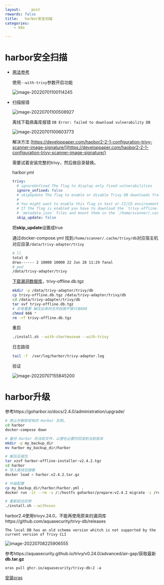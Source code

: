```yaml
---
layout:     post
rewards: false
title:   harbor安全扫描
categories:
    - k8s

---
```




# harbor安全扫描

- [用法参考](https://cloud.tencent.com/developer/article/1643607)

  使用`--with-trivy`参数开启功能

  ![image-20220701100114245](https://tva1.sinaimg.cn/large/e6c9d24egy1h3r73einv0j216y0fwgof.jpg)

  

- 扫描报错

  ![image-20220701100508927](https://tva1.sinaimg.cn/large/e6c9d24egy1h3r77dugo1j213o0po75o.jpg)

  离线下载病毒库报错 `DB Error: failed to download vulnerability DB`

  ![image-20220701100603773](https://tva1.sinaimg.cn/large/e6c9d24egy1h3r78bpiqoj223w0lmqf3.jpg)

  解决方法 [https://developpaper.com/haobor2-2-1-configuration-trivy-scanner-image-signature/](https://developpaper.com/haobor2-2-1-configuration-trivy-scanner-image-signature/)

  需要试着安装完整的trivy，然后做目录替换。

  
  
  harbor.yml
  
  ```yaml
  trivy:
    # ignoreUnfixed The flag to display only fixed vulnerabilities
    ignore_unfixed: false
    # skipUpdate The flag to enable or disable Trivy DB downloads from GitHub
    #
    # You might want to enable this flag in test or CI/CD environments to avoid GitHub rate limiting issues.
    # If the flag is enabled you have to download the `trivy-offline.tar.gz` archive manually, extract `trivy.db` and
    # `metadata.json` files and mount them in the `/home/scanner/.cache/trivy/db` path.
    skip_update: false
  ```
  
  把**skip_update**设置成true
  
  通过docker-compose.yml 找到`/home/scanner/.cache/trivy/db`对应宿主机对应目录`/data/trivy-adapter/trivy`
  
  ```sh
  # ll
  total 0
  drwx------ 2 10000 10000 22 Jun 28 11:29 fanal
  # pwd
  /data/trivy-adapter/trivy
  ```
  
  [下载漏洞数据库](https://github.com/aquasecurity/trivy-db/releases)，trivy-offline.db.tgz
  
  ```sh
  mkdir -p /data/trivy-adapter/trivy/db
  cp trivy-offline.db.tgz /data/trivy-adapter/trivy/db
  cd /data/trivy-adapter/trivy/db
  tar xvf trivy-offline.db.tgz
  # 非常重要 解压出来的文件权限不够只有600
  chmod 666 *
  rm -rf trivy-offline.db.tgz
  ```
  
  重启
  
  ```sh
  ./install.sh --with-chartmuseum --with-trivy
  ```
  
  日志路径
  
  ```sh
  tail -f  /var/log/harbor/trivy-adapter.log
  ```
  
  验证
  
  ![image-20220707155845200](https://tva1.sinaimg.cn/large/e6c9d24egy1h3yf55il1fj21jm0rcwgn.jpg)

# harbor升级

参考https://goharbor.io/docs/2.4.0/administration/upgrade/

```sh
# 停止并删除现有的 Harbor 实例。
cd harbor
docker-compose down

# 备份 Harbor 的当前文件，以便在必要时回滚到当前版本
mkdir -p my_backup_dir
mv harbor my_backup_dir/harbor

# 解压压缩包
tar xzvf harbor-offline-installer-v2.4.2.tgz
cd harbor
# 导入离线包镜像
docker load < harbor.v2.4.2.tar.gz

# 升级配置
cp my_backup_dir/harbor/harbor.yml .
docker run -it --rm -v /:/hostfs goharbor/prepare:v2.4.2 migrate -i /root/harbor/harbor/harbor.yml

# 重新启动实例
./install.sh --withxxxx
```



harbor2.4使用trivyv.24.0，不能再使用原来的漏洞库https://github.com/aquasecurity/trivy-db/releases

`The local DB has an old schema version whitch is not supported by the current version of Trivy CLI`

![image-20220708225906555](https://tva1.sinaimg.cn/large/e6c9d24egy1h3zwwv37gmj227c0k6n3l.jpg)

参考https://aquasecurity.github.io/trivy/v0.24.0/advanced/air-gap/获取最新**db.tar.gz**

```
oras pull ghcr.io/aquasecurity/trivy-db:2 -a
```

[安装oras](https://oras.land/cli/)

